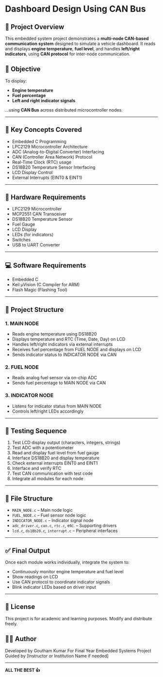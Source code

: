 # Dashboard Design Using CAN Bus

## 📌 Project Overview

This embedded system project demonstrates a **multi-node CAN-based communication system** designed to simulate a vehicle dashboard. It reads and displays **engine temperature**, **fuel level**, and handles **left/right indicators**, using **CAN protocol** for inter-node communication.

## 🎯 Objective

To display:
- **Engine temperature**
- **Fuel percentage**
- **Left and right indicator signals**

...using **CAN Bus** across distributed microcontroller nodes.

---

## 🧠 Key Concepts Covered

- Embedded C Programming
- LPC2129 Microcontroller Architecture
- ADC (Analog-to-Digital Converter) Interfacing
- CAN (Controller Area Network) Protocol
- Real-Time Clock (RTC) usage
- DS18B20 Temperature Sensor Interfacing
- LCD Display Control
- External Interrupts (EINT0 & EINT1)

---

## 🔧 Hardware Requirements

- LPC2129 Microcontroller
- MCP2551 CAN Transceiver
- DS18B20 Temperature Sensor
- Fuel Gauge
- LCD Display
- LEDs (for indicators)
- Switches
- USB to UART Converter

---

## 💻 Software Requirements

- Embedded C
- Keil µVision (C Compiler for ARM)
- Flash Magic (Flashing Tool)

---

## 🔄 Project Structure

### 1. **MAIN NODE**
- Reads engine temperature using DS18B20
- Displays temperature and RTC (Time, Date, Day) on LCD
- Handles left/right indicators via external interrupts
- Receives fuel percentage from FUEL NODE and displays on LCD
- Sends indicator status to INDICATOR NODE via CAN

### 2. **FUEL NODE**
- Reads analog fuel sensor via on-chip ADC
- Sends fuel percentage to MAIN NODE via CAN

### 3. **INDICATOR NODE**
- Listens for indicator status from MAIN NODE
- Controls left/right LEDs accordingly

---

## 🧪 Testing Sequence

1. Test LCD display output (characters, integers, strings)
2. Test ADC with a potentiometer
3. Read and display fuel level from fuel gauge
4. Interface DS18B20 and display temperature
5. Check external interrupts EINT0 and EINT1
6. Interface and verify RTC
7. Test CAN communication with test code
8. Integrate all modules for each node

---

## 📁 File Structure

- `MAIN_NODE.c` – Main node logic
- `FUEL_NODE.c` – Fuel sensor node logic
- `INDICATOR_NODE.c` – Indicator signal node
- `adc_driver.c`, `can.c`, `rtc.c`, etc. – Supporting drivers
- `lcd.c`, `ds18b20.c`, `interrupt.c` – Peripheral interfaces

---

## ✅ Final Output

Once each module works individually, integrate the system to:
- Continuously monitor engine temperature and fuel level
- Show readings on LCD
- Use CAN protocol to coordinate indicator signals
- Blink indicator LEDs based on driver input

---

## 📃 License

This project is for academic and learning purposes. Modify and distribute freely.

## 👨‍💻 Author

Developed by Goutham Kumar 
For Final Year Embedded Systems Project  
Guided by [Instructor or Institution Name if needed]

---

**ALL THE BEST 👍**
